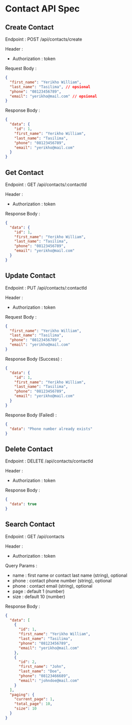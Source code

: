 # Contact API Spec

## Create Contact

Endpoint : POST /api/contacts/create

Header :

- Authorization : token

Request Body :

```json
{
  "first_name": "Yerikho William",
  "last_name": "Tasilima", // opsional
  "phone": "08123456789",
  "email": "yerikho@mail.com" // opsional
}
```

Response Body :

```json
{
  "data": {
    "id": 1,
    "first_name": "Yerikho William",
    "last_name": "Tasilima",
    "phone": "08123456789",
    "email": "yerikho@mail.com"
  }
}
```

## Get Contact

Endpoint : GET /api/contacts/:contactId

Header :

- Authorization : token

Response Body :

```json
{
  "data": {
    "id": 1,
    "first_name": "Yerikho William",
    "last_name": "Tasilima",
    "phone": "08123456789",
    "email": "yerikho@mail.com"
  }
}
```

## Update Contact

Endpoint : PUT /api/contacts/:contactId

Header :

- Authorization : token

Request Body :

```json
{
  "first_name": "Yerikho William",
  "last_name": "Tasilima",
  "phone": "08123456789",
  "email": "yerikho@mail.com"
}
```

Response Body (Success) :

```json
{
  "data": {
    "id": 1,
    "first_name": "Yerikho William",
    "last_name": "Tasilima",
    "phone": "08123456789",
    "email": "yerikho@mail.com"
  }
}
```

Response Body (Failed) :

```json
{
  "data": "Phone number already exists"
}
```

## Delete Contact

Endpoint : DELETE /api/contacts/contactId

Header :

- Authorization : token

Response Body :

```json
{
  "data": true
}
```

## Search Contact

Endpoint : GET /api/contacts

Header :

- Authorization : token

Query Params :

- name : first name or contact last name (string), optional
- phone : contact phone number (string), optional
- phone : contact email (string), optional
- page : default 1 (number)
- size : default 10 (number)

Response Body :

```json
{
  "data": [
    {
      "id": 1,
      "first_name": "Yerikho William",
      "last_name": "Tasilima",
      "phone": "08123456789",
      "email": "yerikho@mail.com"
    },
    {
      "id": 2,
      "first_name": "John",
      "last_name": "Doe",
      "phone": "08123466689",
      "email": "johndoe@mail.com"
    }
  ],
  "paging": {
    "current_page": 1,
    "total_page": 10,
    "size": 10
  }
}
```
